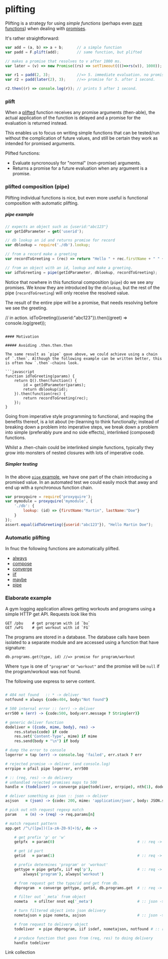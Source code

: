 plifting
========

Plifting is a strategy for using *simple functions* (perhaps even
[pure functions][puref]) when dealing with [promises][proms].

It's rather straightforward:

```javascript
var add = (a, b) => a + b;      // a simple function
var padd = F.plift(add);        // same function, but plifted

// makes a promise that resolves to v after 1000 ms.
var later = (v) => new Promise((rs) => setTimeout((()=>rs(v)), 1000));

var r1 = padd(2, 3);            //=> 5. immediate evaluation. no promise.
var r2 = padd(later(2), 3);     //=> promise for 5. after 1 second.

r2.then((r) => console.log(r)); // prints 5 after 1 second.
```


### plift

When a [plifted](api.md#plift) function receives any promise arguments
(then-able), the actual application of the function is delayed and a
promise for the evaluation is returned instead.

This enables us to focus on writing simple functions that can be
tested/run without the complication of future values, and still be
certain they work as intended for promised arguments.

Plifted functions:

* Evaluate syncronously for "normal" (non-promise) arguments.
* Returns a promise for a future evaluation when any argument is a
  promise.


### plifted composition (pipe)

Plifting individual functions is nice, but even more useful is
functional composition with automatic plifting.

##### pipe example

```javascript
// expects an object such as {userid:"abc123"}
var getIdParameter = get('userid');

// db lookup an id and returns promise for record
var dblookup = require('./db').lookup;

// from a record make a greeting
var recordToGreeting = (rec) => return "Hello " + rec.firstName + " " + rec.lastName;

// from an object with an id, lookup and make a greeting.
var idToGreeting = pipe(getIdParameter, dblookup, recordToGreeting);
```

Notice that nowhere in this functional composition (`pipe`) do we see
any promises. We know they are introduced by the `dblookup`, but the
rest of the pipe (`recordToGreeting`) will only receive the resolved
value.

The result of the entire pipe will be a promise, that needs resolving
before we see the greeting.

// in action.
idToGreeting({userid:"abc123"}).then((greet) => console.log(greet));
```

#### Motivation

##### Avoiding .then.then.then

The same result as `pipe` gave above, we could achieve using a chain
of `.then`. Although the following example can be written better, this
is often how `.then`-chains look.

```javascript
function idToGreeting(params) {
    return Q().then(function() {
        id = getIdParameter(params);
        return dblookup(id);
    }).then(function(rec) {
        return recordToGreeting(rec);
    });
}
```

Going from imperative style programming to functional, and reaping the
benefits thereof, is a lot about (re-)learning to think functionally;
instead of breaking down a problem into imperative steps, we break
down a problem into simple (preferably pure and no side effects),
interlinked (composed) functions.

Whilst a .then-chain could be interlinked simple functions, typically
they grow into monsters of nested closures with lots of imperative
code.

##### Simpler testing

In the above [`pipe` example](#pipe-example), we have one part of the
chain introducing a promised value. In an automated test we could
easily mock that away and end up with a synchronous function chain.

```javascript
var proxyquire = require('proxyquire');
var mymodule = proxyquire('mymodule', {
    './db': {
        lookup: (id) => {firstName:"Martin", lastName:"Doe"}
    }
});
assert.equal(idToGreeting({userid:"abc123"}), "Hello Martin Doe");
```


### Automatic plifting

In fnuc the following functions are automatically plifted.

* [always](api.md#always)
* [compose](api.md#compose)
* [converge](api.md#converge)
* [iif](api.md#iif)
* [maybe](api.md#maybe)
* [pipe](api.md#pipe)


### Elaborate example

A gym logging application allows getting workouts and programs using a
simple HTTP get API. Requests look like this

```
GET /pbu    # get program with id `bu`
GET /wFG    # get workout with id `FG`
```

The programs are stored in a database. The database calls have been
isolated to a separate module and are accessed using a function that
have signature:

`db.programs.get(type, id) //=> promise for program/workout`

Where `type` is one of `"program"` or `"workout"` and the promise will
be `null` if the program/workout was not found.

The following use express to serve content.

```coffee

# 404 not found   :: * -> deliver
notfound = always {code:404, body:"Not found"}

# 500 internal error :: (err) -> deliver
err500 = (err) -> {code:500, body:err.message ? String(err)}

# generic deliver function
dodeliver = ({code, mime, body}, res) ->
    res.status(code) if code
    res.set('Content-Type', mime) if mime
    res.send(body + "\n") if body

# dump the error to console
logerror = tap (err) -> console.log 'failed', err.stack ? err

# rejected promise -> deliver (and console.log)
errpipe = pfail pipe logerror, err500

# :: (req, res) -> do delivery
# unhandled rejected promises maps to 500
handle = (todeliver) -> converge pipe(todeliver, errpipe), nth(1), dodeliver

# deliver something as json :: json -> deliver
asjson   = (json) -> {code: 200, mime: 'application/json', body: JSON.stringify json}

# pick out nth request regexp match
param    = (n) -> (req) -> req.params[n]

# match request pattern
app.get /^\/([pw])([a-zA-Z0-9]+)$/, do ->

    # get prefix 'p' or 'w'
    getpfx  = param(0)                                     # :: req -> pfx

    # get id part
    getid   = param(1)                                     # :: req -> id

    # prefix determines 'program' or 'workout'
    gettype = pipe getpfx, iif eq('p'),                    # :: req -> type
        always('program'), always('workout')

    # from request get the type/id and get from db.
    dbprogram  = converge gettype, getid, db.programs.get  # :: req -> json

    # filter out `_meta` from object
    nometa   = ofilter nnot eq('_meta')                    # :: json -> json (without _meta)

    # turn filtered object into json delivery
    nometajson = pipe nometa, asjson                       # :: json -> deliver

    # from request to delivery object
    todeliver  = pipe dbprogram, iif isdef, nometajson, notfound # :: req -> deliver

    # produce function that goes from (req, res) to doing delivery
    handle todeliver
```

Link collection

[puref]: https://en.wikipedia.org/wiki/Pure_function
[proms]: https://developer.mozilla.org/en-US/docs/Web/JavaScript/Reference/Global_Objects/Promise
